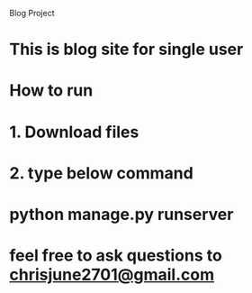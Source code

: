 Blog Project


# This is blog site for single user

# How to run
# 1. Download files
# 2. type below command
#    python manage.py runserver

# feel free to ask questions to chrisjune2701@gmail.com

